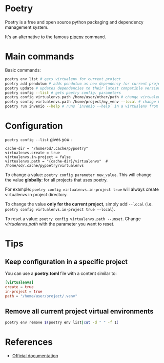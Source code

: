 # Poetry

Poetry is a free and open source python packaging and dependency management system.

It's an alternative to the famous [pipenv](https://pipenv.pypa.io/en/latest/) command.

# Main commands

Basic commands:

```bash
poetry env list # gets virtualenv for current project
poetry add pendulum # adds pendulum as new dependency for current project
poetry update # updates dependencies to their latest compatible versions and create poetry.lock again
poetry config --list # gets poetry config. parameters
poetry config virtualenvs.path /home/user/other/path # change virtualenvs default path for ALL projects
poetry config virtualenvs.path /home/project/my_venv --local # change CURRENT PROJECT virtualenv default path
poetry run invenio --help # runs `invenio --help` in a virtualenv from the current project
```

# Configuration

`poetry config --list` gives you :

```
cache-dir = "/home/od/.cache/pypoetry"
virtualenvs.create = true
virtualenvs.in-project = false
virtualenvs.path = "{cache-dir}/virtualenvs"  # /home/od/.cache/pypoetry/virtualenvs
```

To change a value: `poetry config parameter new_value`. This will change the value **globally**: for all projects that uses poetry.

For example: `poetry config virtualenvs.in-project true` will always create virtualenvs in project directory.

To change the value **only for the current project**, simply add `--local` (i.e. `poetry config virtualenvs.in-project true --local`).

To reset a value: `poetry config virtualenvs.path --unset`. Change *virtualenvs.path* with the parameter you want to reset.

# Tips

## Keep configuration in a specific project

You can use a **poetry.toml** file with a content similar to:

```toml
[virtualenvs]
create = true
in-project = true
path = "/home/user/project/.venv"
```

## Remove all current project virtual environments

```bash
poetry env remove $(poetry env list|cut -d " " -f 1)
```

# References

* [Official documentation](https://python-poetry.org/docs/)
